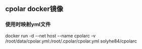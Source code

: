 ## cpolar docker镜像
### 使用时映射yml文件
docker run -d --net host --name cpolarc -v /root/data/cpolar.yml:/root/.cpolar/cpolar.yml solyhe84/cpolarc
